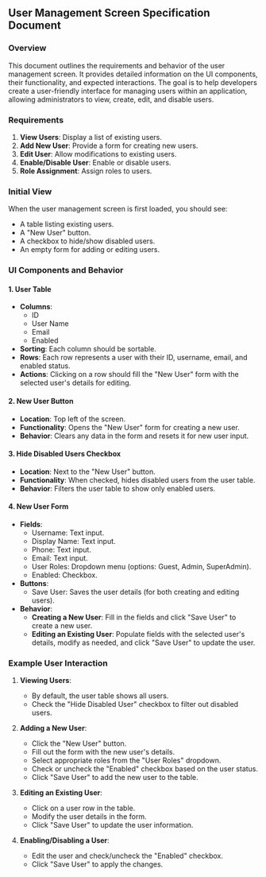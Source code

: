 ## User Management Screen Specification Document

### Overview
This document outlines the requirements and behavior of the user management screen.
It provides detailed information on the UI components, their functionality, and expected interactions. 
The goal is to help developers create a user-friendly interface for managing users within an application, allowing administrators to view, create, edit, and disable users.

### Requirements
1. **View Users**: Display a list of existing users.
2. **Add New User**: Provide a form for creating new users.
3. **Edit User**: Allow modifications to existing users.
4. **Enable/Disable User**: Enable or disable users.
5. **Role Assignment**: Assign roles to users.

### Initial View
When the user management screen is first loaded, you should see:
- A table listing existing users.
- A "New User" button.
- A checkbox to hide/show disabled users.
- An empty form for adding or editing users.

### UI Components and Behavior

#### 1. User Table
- **Columns**: 
  - ID
  - User Name
  - Email
  - Enabled
- **Sorting**: Each column should be sortable.
- **Rows**: Each row represents a user with their ID, username, email, and enabled status.
- **Actions**: Clicking on a row should fill the "New User" form with the selected user's details for editing.

#### 2. New User Button
- **Location**: Top left of the screen.
- **Functionality**: Opens the "New User" form for creating a new user.
- **Behavior**: Clears any data in the form and resets it for new user input.

#### 3. Hide Disabled Users Checkbox
- **Location**: Next to the "New User" button.
- **Functionality**: When checked, hides disabled users from the user table.
- **Behavior**: Filters the user table to show only enabled users.

#### 4. New User Form
- **Fields**:
  - Username: Text input.
  - Display Name: Text input.
  - Phone: Text input.
  - Email: Text input.
  - User Roles: Dropdown menu (options: Guest, Admin, SuperAdmin).
  - Enabled: Checkbox.
- **Buttons**:
  - Save User: Saves the user details (for both creating and editing users).
- **Behavior**:
  - **Creating a New User**: Fill in the fields and click "Save User" to create a new user.
  - **Editing an Existing User**: Populate fields with the selected user's details, modify as needed, and click "Save User" to update the user.

### Example User Interaction

1. **Viewing Users**:
   - By default, the user table shows all users.
   - Check the "Hide Disabled User" checkbox to filter out disabled users.

2. **Adding a New User**:
   - Click the "New User" button.
   - Fill out the form with the new user's details.
   - Select appropriate roles from the "User Roles" dropdown.
   - Check or uncheck the "Enabled" checkbox based on the user status.
   - Click "Save User" to add the new user to the table.

3. **Editing an Existing User**:
   - Click on a user row in the table.
   - Modify the user details in the form.
   - Click "Save User" to update the user information.

4. **Enabling/Disabling a User**:
   - Edit the user and check/uncheck the "Enabled" checkbox.
   - Click "Save User" to apply the changes.

